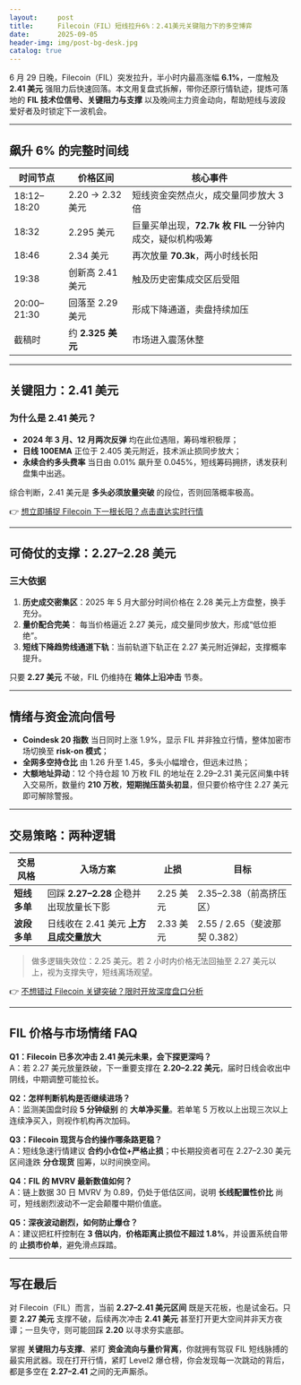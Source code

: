 ```yaml
---
layout:     post
title:      Filecoin（FIL）短线拉升6%：2.41美元关键阻力下的多空博弈
date:       2025-09-05
header-img: img/post-bg-desk.jpg
catalog: true
---
```


6 月 29 日晚，Filecoin（FIL）突发拉升，半小时内最高涨幅 **6.1%**，一度触及 **2.41 美元** 强阻力后快速回落。本文用复盘式拆解，带你还原行情轨迹，提炼可落地的 **FIL 技术位信号、关键阻力与支撑** 以及晚间主力资金动向，帮助短线与波段爱好者及时锁定下一波机会。

---

## 飙升 6% 的完整时间线

| 时间节点 | 价格区间 | 核心事件 |
|---|---|---|
| 18:12–18:20  | 2.20 → 2.32 美元 | 短线资金突然点火，成交量同步放大 3 倍 |
| 18:32  | 2.295 美元 | 巨量买单出现，**72.7k 枚 FIL** 一分钟内成交，疑似机构吸筹 |
| 18:46  | 2.34 美元 | 再次放量 **70.3k**，两小时线长阳 |
| 19:38  | 创新高 2.41 美元 | 触及历史密集成交区后受阻 |
| 20:00–21:30  | 回落至 2.29 美元 | 形成下降通道，卖盘持续加压 |
| 截稿时  | 约 **2.325 美元** | 市场进入震荡休整 |

---

## 关键阻力：**2.41 美元**

### 为什么是 2.41 美元？

- **2024 年 3 月、12 月两次反弹** 均在此位遇阻，筹码堆积极厚；
- **日线 100EMA** 正位于 2.405 美元附近，技术派止损同步放大；
- **永续合约多头费率** 当日由 0.01% 飙升至 0.045%，短线筹码拥挤，诱发获利盘集中出逃。

综合判断，2.41 美元是 **多头必须放量突破** 的段位，否则回落概率极高。

👉 [想立即捕捉 Filecoin 下一根长阳？点击直达实时行情](https://okxdog.com/)

---

## 可倚仗的支撑：**2.27–2.28 美元**

### 三大依据

1. **历史成交密集区**：2025 年 5 月大部分时间价格在 2.28 美元上方盘整，换手充分。
2. **量价配合完美**： 每当价格逼近 2.27 美元，成交量同步放大，形成“低位拒绝”。
3. **短线下降趋势线通道下轨**：当前轨道下轨正在 2.27 美元附近弹起，支撑概率提升。

只要 **2.27 美元** 不破，FIL 仍维持在 **箱体上沿冲击** 节奏。

---

## 情绪与资金流向信号

- **Coindesk 20 指数** 当日同时上涨 1.9%，显示 FIL 并非独立行情，整体加密市场切换至 **risk-on 模式**；
- **全网多空持仓比** 由 1.26 升至 1.45，多头小幅增仓，但远未过热；
- **大额地址异动**：12 个持仓超 10 万枚 FIL 的地址在 2.29–2.31 美元区间集中转入交易所，数量约 **210 万枚**，**短期抛压苗头初显**，但只要价格守住 2.27 美元即可解除警报。

---

## 交易策略：两种逻辑

| 交易风格 | 入场方案 | 止损 | 目标 |
|---|---|---|---|
| **短线多单** | 回踩 **2.27–2.28** 企稳并出现放量长下影 | 2.25 美元 | 2.35–2.38（前高挤压区） |
| **波段多单** | 日线收在 2.41 美元 **上方且成交量放大** | 2.33 美元 | 2.55 / 2.65（斐波那契 0.382） |

> 做多逻辑失效位：2.25 美元。若 2 小时内价格无法回抽至 2.27 美元以上，视为支撑失守，短线离场观望。

👉 [不想错过 Filecoin 关键突破？限时开放深度盘口分析](https://okxdog.com/)

---

## FIL 价格与市场情绪 FAQ

**Q1：Filecoin 已多次冲击 2.41 美元未果，会下探更深吗？**  
A：若 2.27 美元放量跌破，下一重要支撑在 **2.20–2.22 美元**，届时日线会收出中阴线，中期调整可能拉长。

**Q2：怎样判断机构是否继续进场？**  
A：监测美国盘时段 **5 分钟级别** 的 **大单净买量**。若单笔 5 万枚以上出现三次以上连续净买入，则视作机构再次加码。

**Q3：Filecoin 现货与合约操作哪条路更稳？**  
A：短线急速行情建议 **合约小仓位+严格止损**；中长期投资者可在 2.27–2.30 美元区间逢跌 **分仓现货** 囤筹，以时间换空间。

**Q4：FIL 的 MVRV 最新数值如何？**  
A：链上数据 30 日 MVRV 为 0.89，仍处于低估区间，说明 **长线配置性价比** 尚可，短线剧烈波动不一定会颠覆中期价值底。

**Q5：深夜波动剧烈，如何防止爆仓？**  
A：建议把杠杆控制在 **3 倍以内**，**价格距离止损位不超过 1.8%**，并设置系统自带的 **止损市价单**，避免滑点踩踏。

---

## 写在最后

对 Filecoin（FIL）而言，当前 **2.27–2.41 美元区间** 既是天花板，也是试金石。只要 **2.27 美元** 支撑不破，后续再次冲击 **2.41 美元** 甚至打开更大空间并非天方夜谭；一旦失守，则可能回踩 **2.20** 以寻求夯实底部。

掌握 **关键阻力与支撑**、紧盯 **资金流向与量价背离**，你就拥有驾驭 FIL 短线脉搏的最实用武器。现在打开行情，紧盯 Level2 爆仓榜，你会发现每一次跳动的背后，都是多空在 **2.27–2.41** 之间的无声厮杀。